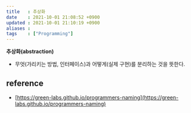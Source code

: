 ```yaml
---
title   : 추상화 
date    : 2021-10-01 21:08:52 +0900
updated : 2021-10-01 21:10:19 +0900
aliases : 
tags    : ["Programming"]
---
```

**추상화(abstraction)**

- 무엇(가리키는 방법, 인터페이스)과 어떻게(실제 구현)를 분리하는 것을 뜻한다.

## reference
- [https://green-labs.github.io/programmers-naming](https://green-labs.github.io/programmers-naming)
